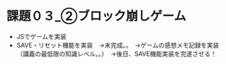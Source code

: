 # 課題０３_②ブロック崩しゲーム

- JSでゲームを実装
- SAVE・リセット機能を実装　→未完成。。　→ゲームの感想メモ記録を実装（講義の最低限の知識レベル。。）　→後日、SAVE機能実装を完遂させる！
